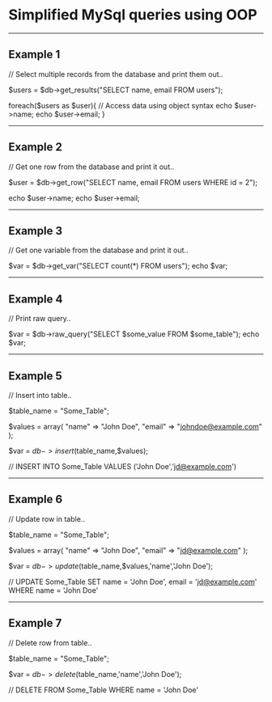 # Simplified MySql queries using OOP
----------------------------------------------------
Example 1
----------------------------------------------------

// Select multiple records from the database and print them out..

$users = $db->get_results("SELECT name, email FROM users");

foreach($users as $user){
	// Access data using object syntax
	echo $user->name;
	echo $user->email;
}
 
----------------------------------------------------
Example 2
----------------------------------------------------

// Get one row from the database and print it out..

$user = $db->get_row("SELECT name, email FROM users WHERE id = 2");

echo $user->name;
echo $user->email;

----------------------------------------------------
Example 3
----------------------------------------------------

// Get one variable from the database and print it out..

$var = $db->get_var("SELECT count(*) FROM users");
echo $var;

----------------------------------------------------
Example 4
----------------------------------------------------

// Print raw query..

$var = $db->raw_query("SELECT $some_value FROM $some_table");
echo $var;

----------------------------------------------------
Example 5
----------------------------------------------------

// Insert into table..

$table_name = "Some_Table";

$values = array(
	"name" => "John Doe",
	"email" => "johndoe@example.com"
);

$var = $db->insert($table_name,$values);

// INSERT INTO Some_Table VALUES ('John Doe','jd@example.com')

----------------------------------------------------
Example 6
----------------------------------------------------

// Update row in table..

$table_name = "Some_Table";

$values = array(
	"name" => "John Doe",
	"email" => "jd@example.com"
);

$var = $db->update($table_name,$values,'name','John Doe');

// UPDATE Some_Table SET name = 'John Doe', email = 'jd@example.com' WHERE name = 'John Doe'

----------------------------------------------------
Example 7
----------------------------------------------------

// Delete row from table..

$table_name = "Some_Table";

$var = $db->delete($table_name,'name','John Doe');

// DELETE FROM Some_Table WHERE name = 'John Doe'